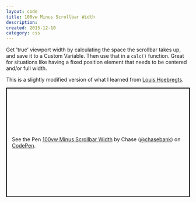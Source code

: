 ```yaml
---
layout: code
title: 100vw Minus Scrollbar Width
description: 
created: 2015-12-10
category: css
---
```


Get 'true' viewport width by calculating the space the scrollbar takes up, and save it to a Custom Variable. Then use that in a `calc()` function. Great for situations like having a fixed position element that needs to be centered and/or full width.

This is a slightly modified version of what I learned from [Louis Hoebregts](https://codepen.io/Mamboleoo/post/scrollbars-and-css-custom-properties).

<p class="codepen" data-height="300" data-theme-id="21051" data-default-tab="js,result" data-user="chasebank" data-slug-hash="7c144bf3abf4d8c65ad1a46c76d43992" data-editable="true" style="height: 300px; box-sizing: border-box; display: flex; align-items: center; justify-content: center; border: 2px solid black; margin: 1em 0; padding: 1em;" data-pen-title="100vw Minus Scrollbar Width">
  <span>See the Pen <a href="https://codepen.io/chasebank/pen/7c144bf3abf4d8c65ad1a46c76d43992/">
  100vw Minus Scrollbar Width</a> by Chase (<a href="https://codepen.io/chasebank">@chasebank</a>)
  on <a href="https://codepen.io">CodePen</a>.</span>
</p>